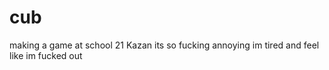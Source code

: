 # cub
making a game at school 21 Kazan
its so fucking annoying im tired and feel like im fucked out 
